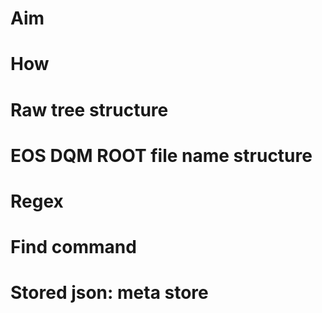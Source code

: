 # Aim

# How

# Raw tree structure

# EOS DQM ROOT file name structure

# Regex

# Find command

# Stored json: meta store
